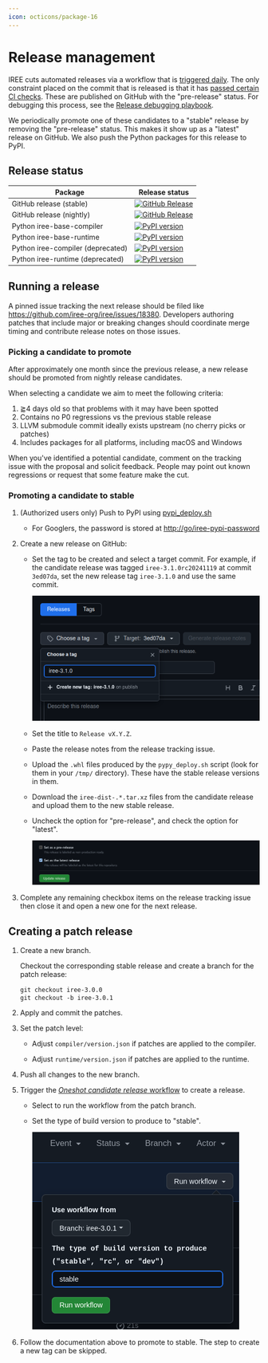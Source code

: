 ```yaml
---
icon: octicons/package-16
---
```


# Release management

IREE cuts automated releases via a workflow that is
[triggered daily](https://github.com/iree-org/iree/blob/main/.github/workflows/schedule_candidate_release.yml).
The only constraint placed on the commit that is released is that it has
[passed certain CI checks](https://github.com/iree-org/iree/blob/main/build_tools/scripts/get_latest_green.sh).
These are published on GitHub with the "pre-release" status. For debugging this
process, see the [Release debugging playbook](../debugging/releases.md).

We periodically promote one of these candidates to a "stable" release by
removing the "pre-release" status. This makes it show up as a "latest" release
on GitHub. We also push the Python packages for this release to PyPI.

## Release status

| Package | Release status |
| -- | -- |
GitHub release (stable) | [![GitHub Release](https://img.shields.io/github/v/release/iree-org/iree)](https://github.com/iree-org/iree/releases/latest)
GitHub release (nightly) | [![GitHub Release](https://img.shields.io/github/v/release/iree-org/iree?include_prereleases)](https://github.com/iree-org/iree/releases)
Python iree-base-compiler | [![PyPI version](https://badge.fury.io/py/iree-base-compiler.svg)](https://badge.fury.io/py/iree-base-compiler)
Python iree-base-runtime | [![PyPI version](https://badge.fury.io/py/iree-base-runtime.svg)](https://badge.fury.io/py/iree-base-runtime)
Python iree-compiler (deprecated) | [![PyPI version](https://badge.fury.io/py/iree-compiler.svg)](https://badge.fury.io/py/iree-compiler)
Python iree-runtime (deprecated) | [![PyPI version](https://badge.fury.io/py/iree-runtime.svg)](https://badge.fury.io/py/iree-runtime)

## Running a release

A pinned issue tracking the next release should be filed like
<https://github.com/iree-org/iree/issues/18380>. Developers authoring patches
that include major or breaking changes should coordinate merge timing and
contribute release notes on those issues.

### Picking a candidate to promote

After approximately one month since the previous release, a new release should
be promoted from nightly release candidates.

When selecting a candidate we aim to meet the following criteria:

1. ⪆4 days old so that problems with it may have been spotted
2. Contains no P0 regressions vs the previous stable release
3. LLVM submodule commit ideally exists upstream (no cherry picks or patches)
4. Includes packages for all platforms, including macOS and Windows

When you've identified a potential candidate, comment on the tracking issue with
the proposal and solicit feedback. People may point out known regressions or
request that some feature make the cut.

### Promoting a candidate to stable

1. (Authorized users only) Push to PyPI using
    [pypi_deploy.sh](https://github.com/iree-org/iree/blob/main//build_tools/python_deploy/pypi_deploy.sh)

    * For Googlers, the password is stored at <http://go/iree-pypi-password>

2. Create a new release on GitHub:

    * Set the tag to be created and select a target commit. For example, if the
        candidate release was tagged `iree-3.1.0rc20241119` at commit `3ed07da`,
        set the new release tag `iree-3.1.0` and use the same commit.

        ![rename_tag](./release-tag.png)

    * Set the title to `Release vX.Y.Z`.

    * Paste the release notes from the release tracking issue.

    * Upload the `.whl` files produced by the `pypy_deploy.sh` script (look for
        them in your `/tmp/` directory). These have the stable release versions
        in them.

    * Download the `iree-dist-.*.tar.xz` files from the candidate release and
        upload them to the new stable release.

    * Uncheck the option for "pre-release", and check the option for "latest".

        ![promote_release](./release-latest.png)

3. Complete any remaining checkbox items on the release tracking issue then
   close it and open a new one for the next release.

## Creating a patch release

1. Create a new branch.

    Checkout the corresponding stable release and create a branch for the patch release:

    ```shell
    git checkout iree-3.0.0
    git checkout -b iree-3.0.1
    ```

2. Apply and commit the patches.

3. Set the patch level:

    * Adjust `compiler/version.json` if patches are applied to the compiler.

    * Adjust `runtime/version.json` if patches are applied to the runtime.

4. Push all changes to the new branch.

5. Trigger the
    [_Oneshot candidate release_ workflow](https://github.com/iree-org/iree/actions/workflows/oneshot_candidate_release.yml)
    to create a release.

    * Select to run the workflow from the patch branch.

    * Set the type of build version to produce to "stable".

        ![one_shot_patch](./one-shot-patch.png)

6. Follow the documentation above to promote to stable.
   The step to create a new tag can be skipped.
